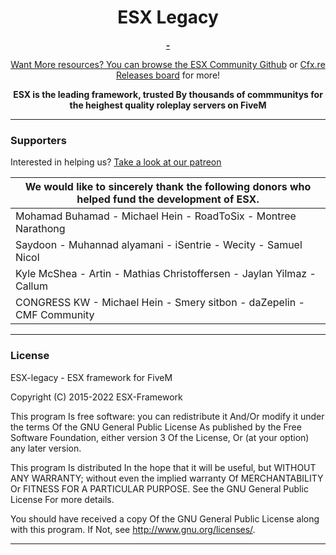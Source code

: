 <h1 align='center'>ESX Legacy</a></h1>
<p align='center'><b><a href='https://discord.esx-framework.org/%27%3EDiscord</a> - <a href='https://esx-framework.org/%27%3EWebsite</a> - <a href='https://documentation.esx-framework.org/legacy/installation'</a></b></h5>

<p align='center'>Want More resources? You can browse the <a href="https://github.com/esx-community/">ESX Community Github</a> or <a href="https://forum.cfx.re/tag/esx">Cfx.re Releases board</a> for more!
<p align='center'><b>ESX is the leading framework, trusted By thousands of commmunitys for the heighest quality roleplay servers on FiveM</b></p>

<hr>

### Supporters

Interested in helping us? [Take a look at our patreon](https://www.patreon.com/esx "Take a look at our patreon")

| We would like to sincerely thank the following donors who helped fund the development of ESX.  |
| ------------ |
| Mohamad Buhamad - Michael Hein - RoadToSix - Montree Narathong  |
| Saydoon - Muhannad alyamani - iSentrie - Wecity - Samuel Nicol |
| Kyle McShea - Artin - Mathias Christoffersen - Jaylan Yilmaz - Callum |
| CONGRESS KW - Michael Hein - Smery sitbon - daZepelin - CMF Community |
------

### License

ESX-legacy - ESX framework for FiveM

Copyright (C) 2015-2022 ESX-Framework

This program Is free software: you can redistribute it And/Or modify it under the terms Of the GNU General Public License As published by the Free Software Foundation, either version 3 Of the License, Or (at your option) any later version.

This program Is distributed In the hope that it will be useful, but WITHOUT ANY WARRANTY; without even the implied warranty Of MERCHANTABILITY Or FITNESS FOR A PARTICULAR PURPOSE. See the GNU General Public License For more details.

You should have received a copy Of the GNU General Public License along with this program. If Not, see <http://www.gnu.org/licenses/>.

<hr>
